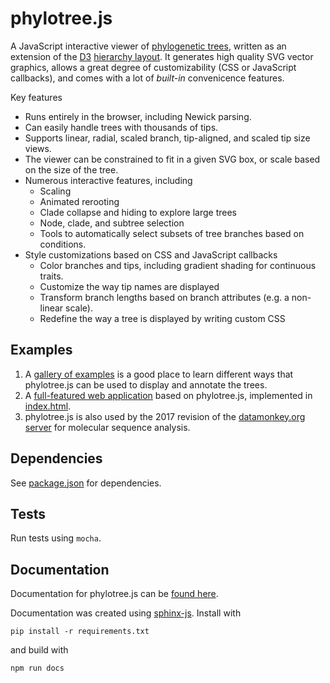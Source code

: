 # phylotree.js

A JavaScript interactive viewer of [phylogenetic trees](https://en.wikipedia.org/wiki/Phylogenetic_tree), written as an extension of the [D3](http://d3js.org) [hierarchy layout](https://github.com/mbostock/d3/wiki/Hierarchy-Layout). It generates high quality SVG vector graphics, allows a great degree of customizability (CSS or JavaScript callbacks), and comes with a lot of *built-in* convenicence features. 

Key features

* Runs entirely in the browser, including Newick parsing. 
* Can easily handle trees with thousands of tips.
* Supports linear, radial, scaled branch, tip-aligned, and scaled tip size views.
* The viewer can be constrained to fit in a given SVG box, or scale based on the size of the tree.
* Numerous interactive features, including
   * Scaling 
   * Animated rerooting
   * Clade collapse and hiding to explore large trees
   * Node, clade, and subtree selection
   * Tools to automatically select subsets of tree branches based on conditions.
* Style customizations based on CSS and JavaScript callbacks
   * Color branches and tips, including gradient shading for continuous traits. 
   * Customize the way tip names are displayed
   * Transform branch lengths based on branch attributes (e.g. a non-linear scale).
   * Redefine the way a tree is displayed by writing custom CSS
  

## Examples

1. A [gallery of examples](http://bl.ocks.org/spond) is a good place to learn different ways that phylotree.js can be used to display and annotate the trees. 
2. A [full-featured web application](http://veg.github.io/phylotree.js/index.html) based on phylotree.js, implemented in [index.html](index.html).
3. phylotree.js is also used by the 2017 revision of the [datamonkey.org server](http://datamonkey.org) for molecular sequence analysis. 

## Dependencies 

See [package.json](package.json) for dependencies. 

## Tests

Run tests using `mocha`.

## Documentation
Documentation for phylotree.js can be [found here](http://phylotree.hyphy.org/documentation).

Documentation was created using [sphinx-js](https://github.com/erikrose/sphinx-js). Install with

```
pip install -r requirements.txt
```

and build with

```
npm run docs
```